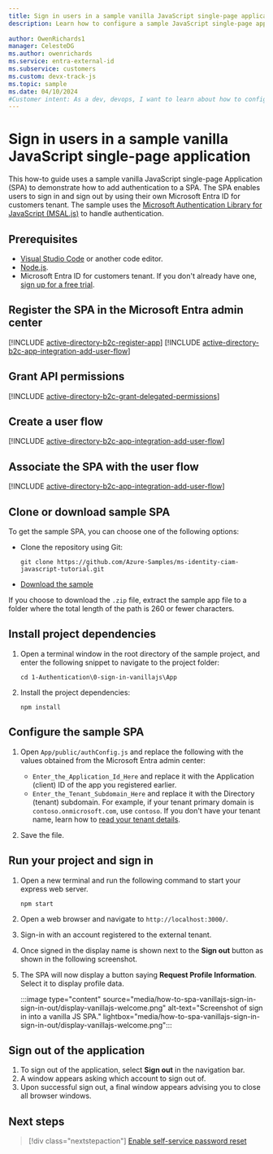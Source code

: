 ```yaml
---
title: Sign in users in a sample vanilla JavaScript single-page application
description: Learn how to configure a sample JavaScript single-page application (SPA) to sign in and sign out users.
 
author: OwenRichards1
manager: CelesteDG
ms.author: owenrichards
ms.service: entra-external-id
ms.subservice: customers
ms.custom: devx-track-js
ms.topic: sample
ms.date: 04/10/2024
#Customer intent: As a dev, devops, I want to learn about how to configure a sample vanilla JS SPA to sign in and sign out users with my Microsoft Entra external ID tenant.
---
```


# Sign in users in a sample vanilla JavaScript single-page application

This how-to guide uses a sample vanilla JavaScript single-page Application (SPA) to demonstrate how to add authentication to a SPA. The SPA enables users to sign in and sign out by using their own Microsoft Entra ID for customers tenant. The sample uses the [Microsoft Authentication Library for JavaScript (MSAL.js)](https://github.com/AzureAD/microsoft-authentication-library-for-js) to handle authentication.

## Prerequisites

* [Visual Studio Code](https://code.visualstudio.com/download) or another code editor.
* [Node.js](https://nodejs.org/en/download/).
* Microsoft Entra ID for customers tenant. If you don't already have one, <a href="https://aka.ms/ciam-free-trial?wt.mc_id=ciamcustomertenantfreetrial_linkclick_content_cnl" target="_blank">sign up for a free trial</a>.

## Register the SPA in the Microsoft Entra admin center

[!INCLUDE [active-directory-b2c-register-app](./includes/register-app/register-client-app-common.md)]
[!INCLUDE [active-directory-b2c-app-integration-add-user-flow](./includes/register-app/add-platform-redirect-url-vanilla-js.md)]

## Grant API permissions

[!INCLUDE [active-directory-b2c-grant-delegated-permissions](./includes/register-app/grant-api-permission-sign-in.md)]

## Create a user flow

[!INCLUDE [active-directory-b2c-app-integration-add-user-flow](./includes/configure-user-flow/create-sign-in-sign-out-user-flow.md)]

## Associate the SPA with the user flow

[!INCLUDE [active-directory-b2c-app-integration-add-user-flow](./includes/configure-user-flow/add-app-user-flow.md)]

## Clone or download sample SPA

To get the sample SPA, you can choose one of the following options:

* Clone the repository using Git:

    ```console
    git clone https://github.com/Azure-Samples/ms-identity-ciam-javascript-tutorial.git
    ```

* [Download the sample](https://github.com/Azure-Samples/ms-identity-ciam-javascript-tutorial/archive/refs/heads/main.zip)

If you choose to download the `.zip` file, extract the sample app file to a folder where the total length of the path is 260 or fewer characters.

## Install project dependencies

1. Open a terminal window in the root directory of the sample project, and enter the following snippet to navigate to the project folder:

    ```console
    cd 1-Authentication\0-sign-in-vanillajs\App
    ```

1. Install the project dependencies:

    ```console
    npm install
    ```

## Configure the sample SPA

1. Open `App/public/authConfig.js` and replace the following with the values obtained from the Microsoft Entra admin center:

     * `Enter_the_Application_Id_Here` and replace it with the Application (client) ID of the app you registered earlier.
     * `Enter_the_Tenant_Subdomain_Here` and replace it with the Directory (tenant) subdomain. For example, if your tenant primary domain is `contoso.onmicrosoft.com`, use `contoso`. If you don't have your tenant name, learn how to [read your tenant details](how-to-create-customer-tenant-portal.md#get-the-customer-tenant-details).

1. Save the file.

## Run your project and sign in

1. Open a new terminal and run the following command to start your express web server.

    ```console
    npm start
    ```

1. Open a web browser and navigate to `http://localhost:3000/`.
1. Sign-in with an account registered to the external tenant.
1. Once signed in the display name is shown next to the **Sign out** button as shown in the following screenshot.
1. The SPA will now display a button saying **Request Profile Information**. Select it to display profile data.

    :::image type="content" source="media/how-to-spa-vanillajs-sign-in-sign-in-out/display-vanillajs-welcome.png" alt-text="Screenshot of sign in into a vanilla JS SPA." lightbox="media/how-to-spa-vanillajs-sign-in-sign-in-out/display-vanillajs-welcome.png":::

## Sign out of the application

1. To sign out of the application, select **Sign out** in the navigation bar.
1. A window appears asking which account to sign out of.
1. Upon successful sign out, a final window appears advising you to close all browser windows.

## Next steps

> [!div class="nextstepaction"]
> [Enable self-service password reset](./how-to-enable-password-reset-customers.md)
